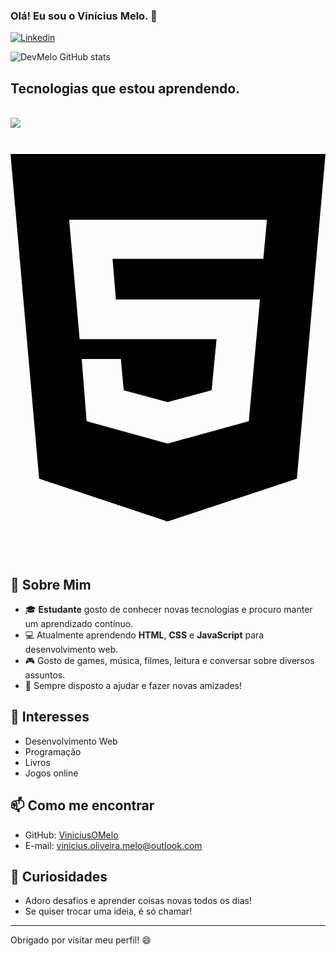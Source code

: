### Olá! Eu sou o Vinícius Melo. 🚀


[![Linkedin](https://img.shields.io/badge/LinkedIn-0077B5?style=for-the-badge&logo=linkedin&logoColor=white)](https://www.linkedin.com/in/vinicius-de-oliveira-melo-182a9021b/)

![DevMelo GitHub stats](https://github-readme-stats.vercel.app/api?username=ViniciusOMelo&show_icons=true&theme=dracula)

## Tecnologias que estou aprendendo.

<div styLe='display: inline_block'><br/>
<img align='center alt='Python' src='https://img.shields.io/badge/Python-3776AB?style=for-the-badge&logo=python&logoColor=white'>
<i class="fa-brands fa-html5"></i>
<svg xmlns="http://www.w3.org/2000/svg" viewBox="0 0 384 512"><!--!Font Awesome Free 6.7.2 by @fontawesome - https://fontawesome.com License - https://fontawesome.com/license/free Copyright 2025 Fonticons, Inc.--><path d="M0 32l34.9 395.8L191.5 480l157.6-52.2L384 32H0zm308.2 127.9H124.4l4.1 49.4h175.6l-13.6 148.4-97.9 27v.3h-1.1l-98.7-27.3-6-75.8h47.7L138 320l53.5 14.5 53.7-14.5 6-62.2H84.3L71.5 112.2h241.1l-4.4 47.7z"/></svg>
</div><br/>

## 🙋 Sobre Mim

- 🎓 **Estudante** gosto de conhecer novas tecnologias e procuro manter um aprendizado contínuo.
- 💻 Atualmente aprendendo **HTML**, **CSS** e **JavaScript** para desenvolvimento web.
- 🎮 Gosto de games, música, filmes, leitura e conversar sobre diversos assuntos.
- 🤝 Sempre disposto a ajudar e fazer novas amizades!

## 🚀 Interesses

- Desenvolvimento Web
- Programação
- Livros
- Jogos online

## 📫 Como me encontrar

- GitHub: [ViniciusOMelo](https://github.com/ViniciusOMelo)
- E-mail: vinicius.oliveira.melo@outlook.com

## 📝 Curiosidades

- Adoro desafios e aprender coisas novas todos os dias!
- Se quiser trocar uma ideia, é só chamar!

---

Obrigado por visitar meu perfil! 😄
